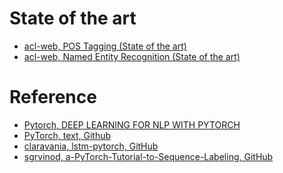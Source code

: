 # State of the art
- [acl-web, POS Tagging (State of the art)](https://aclweb.org/aclwiki/POS_Tagging_(State_of_the_art))
- [acl-web, Named Entity Recognition (State of the art)](https://aclweb.org/aclwiki/Named_Entity_Recognition_(State_of_the_art))

# Reference
- [Pytorch, DEEP LEARNING FOR NLP WITH PYTORCH](https://pytorch.org/tutorials/beginner/deep_learning_nlp_tutorial.html)
- [PyTorch, text, Github](https://github.com/pytorch/text)
- [claravania, lstm-pytorch, GitHub](https://github.com/claravania/lstm-pytorch)
- [sgrvinod, a-PyTorch-Tutorial-to-Sequence-Labeling, GitHub](https://github.com/sgrvinod/a-PyTorch-Tutorial-to-Sequence-Labeling)
